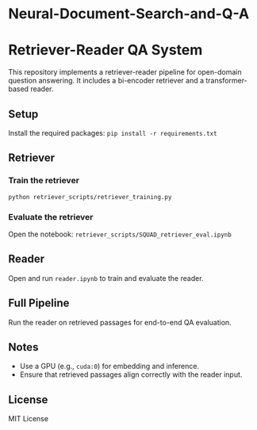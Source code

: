 # Neural-Document-Search-and-Q-A
# Retriever-Reader QA System

This repository implements a retriever-reader pipeline for open-domain question answering. It includes a bi-encoder retriever and a transformer-based reader.

## Setup

Install the required packages:
`pip install -r requirements.txt`


## Retriever

### Train the retriever
`python retriever_scripts/retriever_training.py`


### Evaluate the retriever
Open the notebook: `retriever_scripts/SQUAD_retriever_eval.ipynb`


## Reader

Open and run `reader.ipynb` to train and evaluate the reader.


## Full Pipeline

Run the reader on retrieved passages for end-to-end QA evaluation.


## Notes

- Use a GPU (e.g., `cuda:0`) for embedding and inference.
- Ensure that retrieved passages align correctly with the reader input.

## License

MIT License

